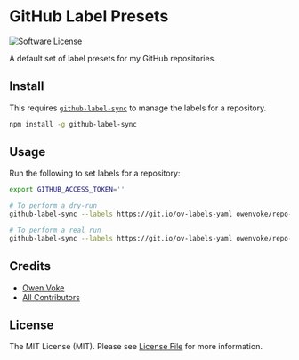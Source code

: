 # GitHub Label Presets

[![Software License][ico-license]](LICENSE.md)

A default set of label presets for my GitHub repositories.

## Install

This requires [`github-label-sync`][link-github-label-sync] to manage the labels for a repository.

```bash
npm install -g github-label-sync
```

## Usage

Run the following to set labels for a repository:

```bash
export GITHUB_ACCESS_TOKEN=''

# To perform a dry-run
github-label-sync --labels https://git.io/ov-labels-yaml owenvoke/repo-name -d

# To perform a real run
github-label-sync --labels https://git.io/ov-labels-yaml owenvoke/repo-name
```

## Credits

- [Owen Voke][link-author]
- [All Contributors][link-contributors]

## License

The MIT License (MIT). Please see [License File](LICENSE.md) for more information.

[ico-license]: https://img.shields.io/badge/license-MIT-brightgreen.svg?style=flat-square

[link-github-label-sync]: https://github.com/Financial-Times/github-label-sync#command-line-interface
[link-author]: https://github.com/owenvoke
[link-contributors]: ../../contributors

